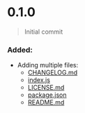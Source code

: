 <h1>0.1.0</h1>
<blockquote>
    <p>Initial commit</p>
</blockquote>
<h3>Added:</h3>
<ul>
    <li>Adding multiple files:
        <ul>
            <li>
                <a href="./CHANGELOG.md">CHANGELOG.md</a>
            </li>
            <li>
                <a href="./index.js">index.js</a>
            </li>
            <li>
                <a href="./LICENSE.md">LICENSE.md</a>
            </li>
            <li>
                <a href="./package.json">package.json</a>
            </li>
            <li>
                <a href="./README.md">README.md</a>
            </li>
        </ul>
    </li>
</ul>